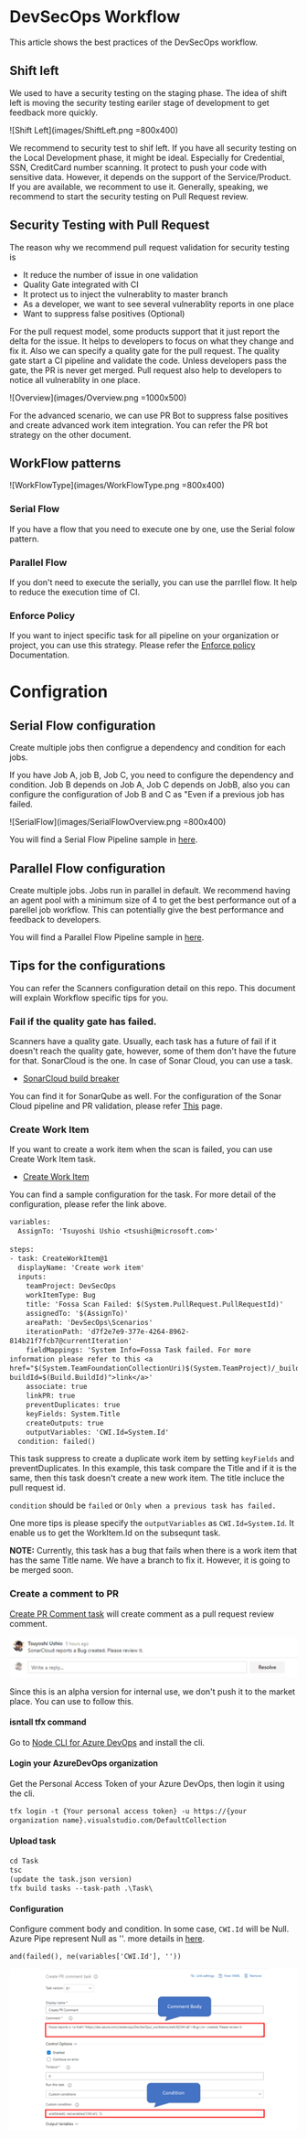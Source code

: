 # DevSecOps Workflow

This article shows the best practices of the DevSecOps workflow. 

## Shift left

We used to have a security testing on the staging phase. The idea of shift left is moving the security testing eariler stage of development to get feedback more quickly. 

![Shift Left](images/ShiftLeft.png =800x400)

We recommend to security test to shif left. If you have all security testing on the Local Development phase, it might be ideal. Especially for Credential, SSN, CreditCard number scanning. It protect to push your code with sensitive data. However, it depends on the support of the Service/Product. 
If you are available, we recomment to use it. Generally, speaking, we recommend to start the security testing on Pull Request review. 

## Security Testing with Pull Request

The reason why we recommend pull request validation for security testing is 

* It reduce the number of issue in one validation
* Quality Gate integrated with CI
* It protect us to inject the vulnerablity to master branch
* As a developer, we want to see several vulnerablity reports in one place
* Want to suppress false positives (Optional)

For the pull request model, some products support that it just report the delta for the issue. 
It helps to developers to focus on what they change and fix it. Also we can specify a quality gate for the pull request. The quality gate start a CI pipeline and validate the code. Unless developers pass the gate, 
the PR is never get merged. Pull request also help to developers to notice all vulnerablity in one place. 

![Overview](images/Overview.png =1000x500)

For the advanced scenario, we can use PR Bot to suppress false positives and create advanced work item integration. You can refer the PR bot strategy on the other document.

## WorkFlow patterns

![WorkFlowType](images/WorkFlowType.png =800x400)


### Serial Flow 

If you have a flow that you need to execute one by one, use the Serial folow pattern.

### Parallel Flow

If you don't need to execute the serially, you can use the parrllel flow. It help to reduce the execution time of CI.

### Enforce Policy

If you want to inject specific task for all pipeline on your organization or project, you can use this strategy. 
Please refer the [Enforce policy](../EnforceOrgSecurityPolicy/README.md) Documentation. 

# Configration 

## Serial Flow configuration 

Create multiple jobs then configrue a dependency and condition for each jobs. 

If you have Job A, job B, Job C, you need to configure the dependency and condition. 
Job B depends on Job A, Job C depends on JobB, also you can configure the configuration of Job B and C as "Even if a previous job has failed. 

![SerialFlow](images/SerialFlowOverview.png =800x400)

You will find a Serial Flow Pipeline sample in [here](https://dev.azure.com/csedevops/DevSecOps/_apps/hub/ms.vss-ciworkflow.build-ci-hub?_a=edit-build-definition&id=73).

## Parallel Flow configuration 

Create multiple jobs. Jobs run in parallel in default.  We recommend having an agent pool with a minimum size of 4 to get the best performance out of a parellel job workflow.  This can potentially give the best performance and feedback to developers.

You will find a Parallel Flow Pipeline sample in [here](https://dev.azure.com/csedevops/DevSecOps/_apps/hub/ms.vss-ciworkflow.build-ci-hub?_a=edit-build-definition&id=71).

## Tips for the configurations

You can refer the Scanners configuration detail on this repo. This document will explain Workflow specific tips for you. 

### Fail if the quality gate has failed. 

Scanners have a quality gate. Usually, each task has a future of fail if it doesn't reach the quality gate, however, some of them don't have the future for that. 
SonarCloud is the one. In case of Sonar Cloud, you can use a task. 

* [SonarCloud build breaker](https://marketplace.visualstudio.com/items?itemName=SimondeLang.sonarcloud-buildbreaker) 

You can find it for SonarQube as well. For the configuration of the Sonar Cloud pipeline and PR validation, please refer [This](../StaticCodeAnalysis/SonarCloud.md) page. 

### Create Work Item 

If you want to create a work item when the scan is failed, you can use Create Work Item task. 

* [Create Work Item](https://marketplace.visualstudio.com/items?itemName=mspremier.CreateWorkItem)

You can find a sample configuration for the task. For more detail of the configuration, please refer the link above. 

```
variables:
  AssignTo: 'Tsuyoshi Ushio <tsushi@microsoft.com>'

steps:
- task: CreateWorkItem@1
  displayName: 'Create work item'
  inputs:
    teamProject: DevSecOps
    workItemType: Bug
    title: 'Fossa Scan Failed: $(System.PullRequest.PullRequestId)'
    assignedTo: '$(AssignTo)'
    areaPath: 'DevSecOps\Scenarios'
    iterationPath: 'd7f2e7e9-377e-4264-8962-814b21f7fcb7@currentIteration'
    fieldMappings: 'System Info=Fossa Task failed. For more information please refer to this <a href="$(System.TeamFoundationCollectionUri)$(System.TeamProject)/_build/results?buildId=$(Build.BuildId)">link</a>'
    associate: true
    linkPR: true
    preventDuplicates: true
    keyFields: System.Title
    createOutputs: true
    outputVariables: 'CWI.Id=System.Id'
  condition: failed()
```

This task suppress to create a duplicate work item by setting `keyFields` and preventDuplicates. In this example, this task compare the Title and if it is the same, then this task doesn't create a new work item. 
The title incluce the pull request id. 

`condition` should be `failed` or `Only when a previous task has failed.` 

One more tips is please specify the `outputVariables` as `CWI.Id=System.Id`. It enable us to get the WorkItem.Id on the subsequnt task. 

**NOTE:** Currently, this task has a bug that fails when there is a work item that has the same Title name. We have a branch to fix it. However, it is going to be merged soon. 

### Create a comment to PR

[Create PR Comment task](https://dev.azure.com/csedevops/DevSecOps/_git/CreatePRCommentTask?path=%2FREADME.md&version=GBfeature%2Fsimplecomment&_a=preview) will create comment as a pull request review comment. 

![Create PR Comment](images/Comment.png)

Since this is an alpha version for internal use, we don't push it to the market place. You can use to follow this. 

#### isntall tfx command 

Go to [Node CLI for Azure DevOps](https://github.com/Microsoft/tfs-cli) and install the cli. 

#### Login your AzureDevOps organization 

Get the Personal Access Token of your Azure DevOps, then login it using the cli. 

```
tfx login -t {Your personal access token} -u https://{your organization name}.visualstudio.com/DefaultCollection
```

#### Upload task 

```
cd Task
tsc
(update the task.json version)
tfx build tasks --task-path .\Task\
```

#### Configuration

Configure comment body and condition. In some case, `CWI.Id` will be Null. Azure Pipe represent Null as ''.  more details in [here](https://stackoverflow.com/questions/56875665/how-to-deal-with-null-for-custom-condition-in-azure-pipeline?noredirect=1#comment100347634_56875665).

```
and(failed(), ne(variables['CWI.Id'], ''))
```


![Create PR Comment Task](images/CreatePRCommentTask.png)



